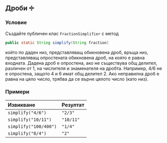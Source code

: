## Дроби :heavy_division_sign:

### Условие

Създайте публичен клас `FractionSimplifier` с метод

```java
public static String simplify(String fraction)
```

който по даден низ, представляващ обикновена дроб, връща низ, представляващ опростената обикновена дроб, на която е равна входната. Дадена дроб е опростена, ако не съществува общ делител, различен от 1, на числителя и знаменателя на дробта. Например, 4/6 не е опростена, защото 4 и 6 имат общ делител 2. Ако неправилна дроб е равна на цяло число, трябва да се върне цялото число (като низ).

### Примери

| Извикване             | Резултат  |
|:--------------------- |:--------- |
| `simplify("4/6")`     | `"2/3"`   |
| `simplify("10/11")`   | `"10/11"` |
| `simplify("100/400")` | `"1/4"`   |
| `simplify("8/4")`     | `"2"`     |

